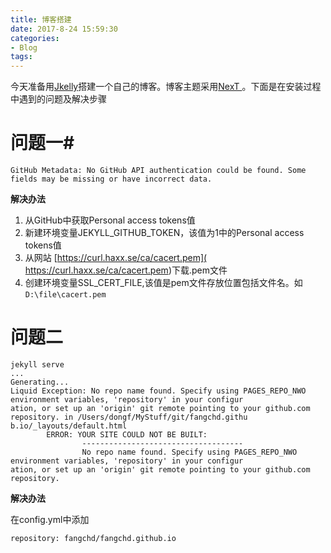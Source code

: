 ```yaml
---
title: 博客搭建
date: 2017-8-24 15:59:30
categories:
- Blog
tags:
---
```



今天准备用[Jkelly](http://jekyll.com.cn/)搭建一个自己的博客。博客主题采用[NexT
](http://https://github.com/simpleyyt/jekyll-theme-next "NexT 主题仓库")。下面是在安装过程中遇到的问题及解决步骤

# 问题一#

    GitHub Metadata: No GitHub API authentication could be found. Some fields may be missing or have incorrect data.
**解决办法**

1. 从GitHub中获取Personal access tokens值
2. 新建环境变量JEKYLL\_GITHUB\_TOKEN，该值为1中的Personal access tokens值
3. 从网站 [https://curl.haxx.se/ca/cacert.pem]( https://curl.haxx.se/ca/cacert.pem)下载.pem文件
4. 创建环境变量SSL\_CERT\_FILE,该值是pem文件存放位置包括文件名。如`D:\file\cacert.pem`

# 问题二 #
    jekyll serve
    ...
    Generating...
    Liquid Exception: No repo name found. Specify using PAGES_REPO_NWO environment variables, 'repository' in your configur
    ation, or set up an 'origin' git remote pointing to your github.com repository. in /Users/dongf/MyStuff/git/fangchd.githu
    b.io/_layouts/default.html
            ERROR: YOUR SITE COULD NOT BE BUILT:
                    ------------------------------------
                    No repo name found. Specify using PAGES_REPO_NWO environment variables, 'repository' in your configur
    ation, or set up an 'origin' git remote pointing to your github.com repository.
**解决办法**

在config.yml中添加

`repository: fangchd/fangchd.github.io`





 

 
